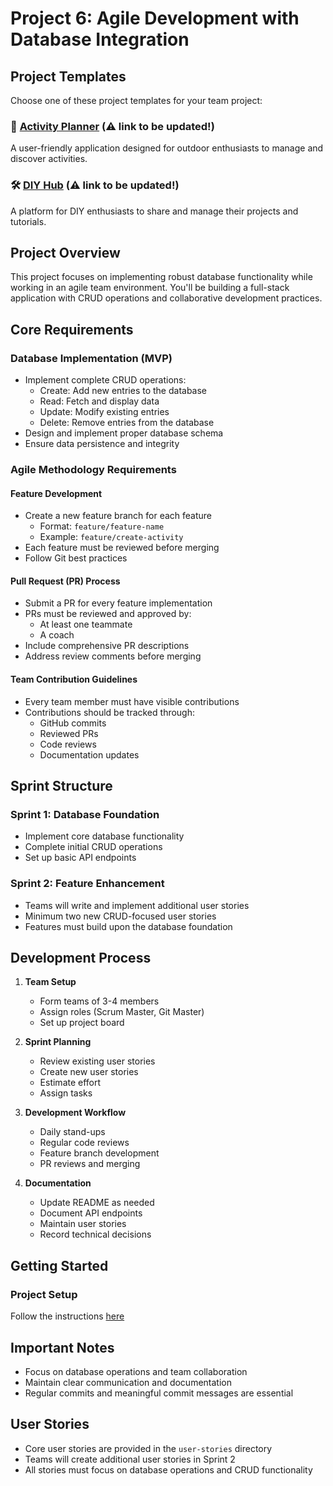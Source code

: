 # Project 6: Agile Development with Database Integration

## Project Templates

Choose one of these project templates for your team project:

### 🎢 [Activity Planner](https://github.com/wd-bootcamp/web-exercises/tree/update-project-6/sessions/recap-project-6/activity-planner) (⚠️ link to be updated!)

A user-friendly application designed for outdoor enthusiasts to manage and discover activities.

### 🛠️ [DIY Hub](https://github.com/wd-bootcamp/web-exercises/tree/update-project-6/sessions/recap-project-6/diy-hub) (⚠️ link to be updated!)

A platform for DIY enthusiasts to share and manage their projects and tutorials.

## Project Overview

This project focuses on implementing robust database functionality while working in an agile team environment. You'll be building a full-stack application with CRUD operations and collaborative development practices.

## Core Requirements

### Database Implementation (MVP)

- Implement complete CRUD operations:
  - Create: Add new entries to the database
  - Read: Fetch and display data
  - Update: Modify existing entries
  - Delete: Remove entries from the database
- Design and implement proper database schema
- Ensure data persistence and integrity

### Agile Methodology Requirements

#### Feature Development

- Create a new feature branch for each feature
  - Format: `feature/feature-name`
  - Example: `feature/create-activity`
- Each feature must be reviewed before merging
- Follow Git best practices

#### Pull Request (PR) Process

- Submit a PR for every feature implementation
- PRs must be reviewed and approved by:
  - At least one teammate
  - A coach
- Include comprehensive PR descriptions
- Address review comments before merging

#### Team Contribution Guidelines

- Every team member must have visible contributions
- Contributions should be tracked through:
  - GitHub commits
  - Reviewed PRs
  - Code reviews
  - Documentation updates

## Sprint Structure

### Sprint 1: Database Foundation

- Implement core database functionality
- Complete initial CRUD operations
- Set up basic API endpoints

### Sprint 2: Feature Enhancement

- Teams will write and implement additional user stories
- Minimum two new CRUD-focused user stories
- Features must build upon the database foundation

## Development Process

1. **Team Setup**

   - Form teams of 3-4 members
   - Assign roles (Scrum Master, Git Master)
   - Set up project board

2. **Sprint Planning**

   - Review existing user stories
   - Create new user stories
   - Estimate effort
   - Assign tasks

3. **Development Workflow**

   - Daily stand-ups
   - Regular code reviews
   - Feature branch development
   - PR reviews and merging

4. **Documentation**
   - Update README as needed
   - Document API endpoints
   - Maintain user stories
   - Record technical decisions

## Getting Started

### Project Setup

Follow the instructions [here](https://web-capstone-docs.neuefische.de/guides/project-setup#create-a-template-for-user-stories-using-the-following-markdown-template)

## Important Notes

- Focus on database operations and team collaboration
- Maintain clear communication and documentation
- Regular commits and meaningful commit messages are essential

## User Stories

- Core user stories are provided in the `user-stories` directory
- Teams will create additional user stories in Sprint 2
- All stories must focus on database operations and CRUD functionality
